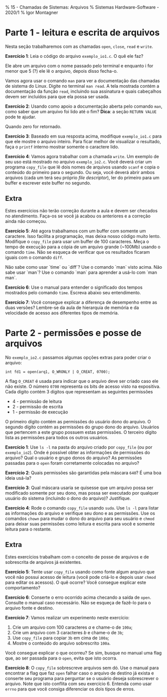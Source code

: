 % 15 - Chamadas de Sistemas: Arquivos
% Sistemas Hardware-Software - 2020/1
% Igor Montagner


# Parte 1 - leitura e escrita de arquivos

Nesta seção trabalharemos com as chamadas `open`, `close`, `read` e `write`.

**Exercício 1**: Leia o código do arquivo `exemplo_io1.c`. O quê ele faz?

Ele abre um arquivo com o nome passado pelo terminal e enquanto i for menor que 5 (?) ele lê o arquivo, depois disso fecha-o.

Vamos agora usar o comando `man` para ver a documentação das chamadas de sistema do Linux. Digite no terminal `man read`. A tela mostrada contém a documentação da função `read`, incluindo sua assinatura e quais cabeçalhos devem ser incluídos para que ela possa ser usada.

**Exercício 2**: Usando como apoio a documentação aberta pelo comando `man`, como saber que um arquivo foi lido até o fim? **Dica**: a seção `RETURN VALUE` pode te ajudar.

Quando zero for retornado.

**Exercício 3**: Baseado em sua resposta acima, modifique `exemplo_io1.c` para que ele mostre o arquivo inteiro. Para ficar melhor de visualizar o resultado, faça o `printf` interno mostrar somente o caractere lido.

**Exercício 4**: Vamos agora trabalhar com a chamada `write`. Um exemplo de seu uso está mostrado no arquivo `exemplo_io2.c`. Você deverá criar um programa `copy_file` que lê dois nomes de arquivos usando `scanf` e copia o conteúdo do primeiro para o segundo. Ou seja, você deverá abrir ambos arquivos (cada um terá seu próprio *file descriptor*), ler do primeiro para um buffer e escrever este buffer no segundo.

## Extra

Estes exercícios não terão correção durante a aula e devem ser checados no atendimento. Faça-os se você já acabou os anteriores e a correção ainda não começou.

**Exercício 5**: Até agora trabalhamos com um buffer com somente um caractere. Isso facilita a programação, mas deixa nosso código muito lento. Modifique o `copy_file` para usar um buffer de 100 caracteres. Meça o tempo de execução para a cópia de um arquivo grande (~100Mb) usando o comando `time`. Não se esqueça de verificar que os resultados ficaram iguais com o comando `diff`.

<div class="alert"> Não sabe como usar `time` ou `diff`? Use o comando `man` visto acima. Não sabe usar `man`? Use o comando `man` para aprender a usá-lo com `man man`.</div>

**Exercício 6**: Use o manual para entender o significado dos tempos mostrados pelo comando `time`. Escreva abaixo seu entendimento.

**Exercício 7**: Você consegue explicar a diferença de desempenho entre as duas versões? Lembre-se da aula de hierarquia de memória e da velocidade de acesso aos diferentes tipos de memória.

# Parte 2 - permissões e posse de arquivos

No `exemplo_io2.c` passamos algumas opções extras para poder criar o arquivo:

~~~{.c}
int fd1 = open(arq1, O_WRONLY | O_CREAT, 0700);
~~~

A flag `O_CREAT` é usada para indicar que o arquivo deve ser criado caso ele não existe. O número `0700` representa os bits de acesso visto na expositiva. Cada dígito contém 3 dígitos que representam as seguintes permissões

* 4 - permissão de leitura
* 2 - permissão de escrita
* 1 - permissão de execução

O primeiro dígito contém as permissões do usuário dono do arquivo. O segundo dígito contém as permissões do grupo dono do arquivo. Usuários que pertencem a este grupo possuem estas permissões. O terceiro dígito lista as permissões para todos os outros usuários.

**Exercício 1**: Use `ls -l` na pasta do arquivo criado por `copy_file` (ou por `exemplo_io2`). Onde é possível obter as informações de permissões do arquivo? Qual o usuário e grupo donos do arquivo? As permissões passadas para o `open` foram corretamente colocadas no arquivo? 

**Exercício 2**: Quais permissões são garantidas pela máscara `640`? É uma boa ideia usá-la?

**Exercício 3**: Qual máscara usaria se quisesse que um arquivo possa ser modificado somente por seu dono, mas possa ser executado por qualquer usuário do sistema (incluindo o dono do arquivo)? Justifique. 

**Exercício 4**: Rode o comando `copy_file` usando `sudo`. Use `ls -l` para listar as informações do arquivo e verifique seu dono e as permissões. Use os comandos `chown` para mudar o dono do arquivo para seu usuário e `chmod` para deixar suas permissões como leitura e escrita para você e somente leitura para o restante.

## Extra

Estes exercícios trabalham com o conceito de posse de arquivos e de sobrescrita de arquivos já existentes.

**Exercício 5**: Tente usar `copy_file` usando como fonte algum arquivo que você não possui acesso de leitura (você pode criá-lo e depois usar `chmod` para editar os acessos). O quê ocorre? Você consegue explicar este comportamento?

**Exercício 6**: Conserte o erro ocorrido acima checando a saída de `open`. Consulte o manual caso necessário. Não se esqueça de fazê-lo para o arquivo fonte e destino.

**Exercício 7**: Vamos realizar um experimento neste exercício:

1. Crie um arquivo com 100 caracteres *a* e chame-o de `100a`;
1. Crie um arquivo com 3 caracteres *b* e chame-o de `3b`;
1. Use `copy_file` para copiar `3b` em cima de `100a`;
1. Mostre o conteúdo do arquivo sobrescrito `100a`.

Você consegue explicar o que ocorreu? Se sim, busque no manual uma flag que, ao ser passada para o `open`, evita que isto ocorra.

**Exercício 8**: O `copy_file` sobrescreve arquivos sem dó. Use o manual para encontrar a flag que faz `open` falhar caso o arquivo de destino já exista e conserte seu programa para perguntar se o usuário deseja sobrescrever o arquivo. Note que isto conflita com seu exercício 6. Entenda como usar `errno` para que você consiga diferenciar os dois tipos de erros.
